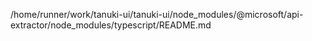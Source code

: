 /home/runner/work/tanuki-ui/tanuki-ui/node_modules/@microsoft/api-extractor/node_modules/typescript/README.md